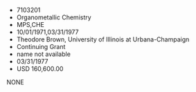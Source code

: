 * 7103201
* Organometallic Chemistry
* MPS,CHE
* 10/01/1971,03/31/1977
* Theodore Brown, University of Illinois at Urbana-Champaign
* Continuing Grant
*   name not available
* 03/31/1977
* USD 160,600.00

NONE